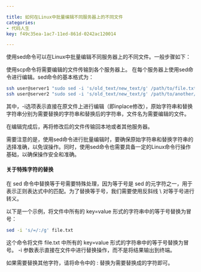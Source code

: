 ```yaml
---

title: 如何在Linux中批量编辑不同服务器上的不同文件
categories:
- 代码人生
key: f49c35ea-1ac7-11ed-861d-0242ac120014

---
```


使用sed命令可以在Linux中批量编辑不同服务器上的不同文件。一般步骤如下：

使用scp命令将需要编辑的文件传输到各个服务器上。
在每个服务器上使用sed命令进行编辑。sed命令的基本格式为：

```bash
ssh user@server1 "sudo sed -i 's/old_text/new_text/g' /path/to/file.txt"
ssh user@server2 "sudo sed -i 's/old_text/new_text/g' /path/to/another/file.txt"
```

其中，-i选项表示直接在原文件上进行编辑（即inplace修改），原始字符串和替换字符串分别为需要替换的字符串和替换后的字符串，文件名为需要编辑的文件。

在编辑完成后，再将修改后的文件传输回本地或者其他服务器。

需要注意的是，使用sed命令进行批量编辑时，要确保原始字符串和替换字符串的选择准确，以免误操作。同时，使用sed命令也需要具备一定的Linux命令行操作基础，以确保操作安全和准确。


#### 关于特殊字符的替换
在 sed 命令中替换等于号需要特殊处理，因为等于号是 sed 的元字符之一，用于表示正则表达式中的匹配。为了替换等于号，我们需要使用反斜线 \ 对等于号进行转义。

以下是一个示例，将文件中所有的 key=value 形式的字符串中的等于号替换为冒号：

```bash
sed -i 's/=/:/g' file.txt
```
这个命令将文件 file.txt 中所有的 key=value 形式的字符串中的等于号替换为冒号。 -i 参数表示直接在文件中进行替换操作，而不是将结果输出到终端。

如果需要替换其他字符，请将命令中的 : 替换为需要替换成的字符即可。




